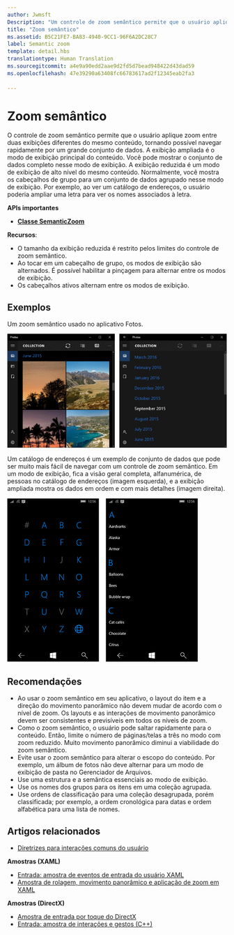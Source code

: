 ```yaml
---
author: Jwmsft
Description: "Um controle de zoom semântico permite que o usuário aplique zoom entre duas diferentes exibições do mesmo conjunto de dados."
title: "Zoom semântico"
ms.assetid: B5C21FE7-BA83-4940-9CC1-96F6A2DC28C7
label: Semantic zoom
template: detail.hbs
translationtype: Human Translation
ms.sourcegitcommit: a4e9a90edd2aae9d2fd5d7bead948422d43dad59
ms.openlocfilehash: 47e39290a63408fc66783617ad2f12345eab2fa3

---
```


# Zoom semântico



O controle de zoom semântico permite que o usuário aplique zoom entre duas exibições diferentes do mesmo conteúdo, tornando possível navegar rapidamente por um grande conjunto de dados. A exibição ampliada é o modo de exibição principal do conteúdo. Você pode mostrar o conjunto de dados completo nesse modo de exibição. A exibição reduzida é um modo de exibição de alto nível do mesmo conteúdo. Normalmente, você mostra os cabeçalhos de grupo para um conjunto de dados agrupado nesse modo de exibição. Por exemplo, ao ver um catálogo de endereços, o usuário poderia ampliar uma letra para ver os nomes associados à letra. 

**APIs importantes**

-   [**Classe SemanticZoom**](https://msdn.microsoft.com/library/windows/apps/hh702601)

**Recursos**:

-   O tamanho da exibição reduzida é restrito pelos limites do controle de zoom semântico.
-   Ao tocar em um cabeçalho de grupo, os modos de exibição são alternados. É possível habilitar a pinçagem para alternar entre os modos de exibição.
-   Os cabeçalhos ativos alternam entre os modos de exibição.

## Exemplos

Um zoom semântico usado no aplicativo Fotos.

![Um zoom semântico usado no aplicativo Fotos](images/control-examples/semantic-zoom-photos.png)

Um catálogo de endereços é um exemplo de conjunto de dados que pode ser muito mais fácil de navegar com um controle de zoom semântico. Em um modo de exibição, fica a visão geral completa, alfanumérica, de pessoas no catálogo de endereços (imagem esquerda), e a exibição ampliada mostra os dados em ordem e com mais detalhes (imagem direita).

![exemplo de zoom semântico usado em uma lista de contatos](images/semanticzoom-win10.png)

## Recomendações

-   Ao usar o zoom semântico em seu aplicativo, o layout do item e a direção do movimento panorâmico não devem mudar de acordo com o nível de zoom. Os layouts e as interações de movimento panorâmico devem ser consistentes e previsíveis em todos os níveis de zoom.
-   Como o zoom semântico, o usuário pode saltar rapidamente para o conteúdo. Então, limite o número de páginas/telas a três no modo com zoom reduzido. Muito movimento panorâmico diminui a viabilidade do zoom semântico.
-   Evite usar o zoom semântico para alterar o escopo do conteúdo. Por exemplo, um álbum de fotos não deve alternar para um modo de exibição de pasta no Gerenciador de Arquivos.
-   Use uma estrutura e a semântica essenciais ao modo de exibição.
-   Use os nomes dos grupos para os itens em uma coleção agrupada.
-   Use ordens de classificação para uma coleção desagrupada, porém classificada; por exemplo, a ordem cronológica para datas e ordem alfabética para uma lista de nomes.



## Artigos relacionados

* [Diretrizes para interações comuns do usuário](https://dev.windows.com/design/inputs-devices)


**Amostras (XAML)**
* [Entrada: amostra de eventos de entrada do usuário XAML](http://go.microsoft.com/fwlink/p/?linkid=226855)
* [Amostra de rolagem, movimento panorâmico e aplicação de zoom em XAML](http://go.microsoft.com/fwlink/p/?linkid=251717)

**Amostras (DirectX)**
* [Amostra de entrada por toque do DirectX](http://go.microsoft.com/fwlink/p/?LinkID=231627)
* [Entrada: amostra de interações e gestos (C++)](http://go.microsoft.com/fwlink/p/?linkid=231605)
 

 







<!--HONumber=Jun16_HO4-->


